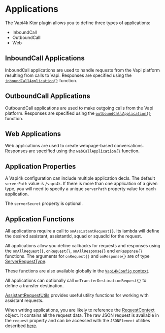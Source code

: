 # Applications

The Vapi4k Ktor plugin allows you to define three types of applications:

* InboundCall
* OutboundCall
* Web

## InboundCall Applications

InboundCall applications are used to handle requests from the Vapi platform resulting from calls to Vapi.
Responses are specified using the [`inboundCallApplication{}`](%core_url%.vapi4k/-inbound-call-application/index.html)
function.

<chapter title="InboundCall Application Ktor Config" id="inboundApp" collapsible="false">
<code-block lang="kotlin" src="src/main/kotlin/applications/IncomingCall.kt" include-symbol="module"/>
</chapter>

## OutboundCall Applications

OutboundCall applications are used to make outgoing calls from the Vapi platform.
Responses are specified using the [`outboundCallApplication{}`](%core_url%.vapi4k/-outbound-call-application/index.html)
function.

<chapter title="OutboundCall Application Ktor Config" id="outboundApp" collapsible="false">
<code-block lang="kotlin" src="src/main/kotlin/applications/OutgoingCall.kt" include-symbol="module"/>
</chapter>

## Web Applications

Web applications are used to create webpage-based conversations.
Responses are specified using the [`webCallApplication{}`](%core_url%.vapi4k/-web-application/index.html) function.

<chapter title="Web Application Ktor Config" id="webAppKtor" collapsible="false">
<code-block lang="kotlin" src="src/main/kotlin/applications/WebCall.kt" include-symbol="module"/>
</chapter>

## Application Properties

A Vapi4k configuration can include multiple application decls. The default `serverPath` value is `/vapi4k`.
If there is more than one application of a given type, you will need to specify a unique `serverPath` property value
for each application.

The `serverSecret` property is optional.

## Application Functions

All applications require a call to `onAssistantRequest{}`. Its lambda will define
the desired assistant, assistantId, squad or squadId for the request.

All applications allow you define callbacks for requests and responses using the `onAllRequest{}`,
`onRequest{}`, `onAllResponse{}` and `onResponse{}` functions.
The arguments for `onRequest{}` and `onResponse{}` are of type
[ServerRequestType](%utils_url%.vapi4k.enums/-server-request-type/index.html).

These functions are also available globally
in the [`Vapi4kConfig` context](%core_url%.vapi4k/-vapi4k-config/index.html).

All applications can optionally call `onTransferDestinationRequest{}` to define a transfer destination.

[AssistantRequestUtils](%core_url%.vapi4k/-assistant-request-utils/index.html) provides useful utility functions for
working with assistant requests.

When writing applications, you are likely to reference the
[RequestContext](%core_url%.vapi4k/-request-context/index.html) object. It contains all the request data. The
raw JSON request is available in the `request` property and can be accessed with the `JSONElement` utilities
described [here](JsonElement.md).

